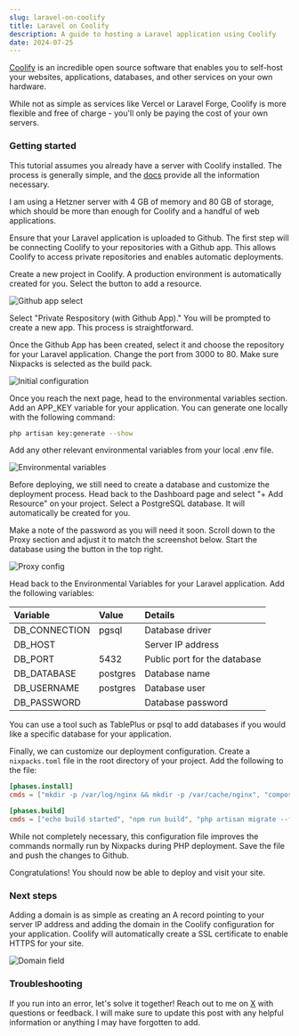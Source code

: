 ```yaml
---
slug: laravel-on-coolify
title: Laravel on Coolify
description: A guide to hosting a Laravel application using Coolify
date: 2024-07-25
---
```


[Coolify](https://coolify.io/) is an incredible open source software that enables you to self-host your websites, applications, databases, and other services on your own hardware.

While not as simple as services like Vercel or Laravel Forge, Coolify is more flexible and free of charge - you'll only be paying the cost of your own servers.

### Getting started
This tutorial assumes you already have a server with Coolify installed. The process is generally simple, and the [docs](https://coolify.io/docs/installation) provide all the information necessary.

I am using a Hetzner server with 4 GB of memory and 80 GB of storage, which should be more than enough for Coolify and a handful of web applications.

Ensure that your Laravel application is uploaded to Github. The first step will be connecting Coolify to your repositories with a Github app. This allows Coolify to access private repositories and enables automatic deployments.

Create a new project in Coolify. A production environment is automatically created for you. Select the button to add a resource.

![Github app select](/laravel-on-coolify/github-app-select.png)

Select "Private Respository (with Github App)." You will be prompted to create a new app. This process is straightforward.

Once the Github App has been created, select it and choose the repository for your Laravel application. Change the port from 3000 to 80. Make sure Nixpacks is selected as the build pack.

![Initial configuration](/laravel-on-coolify/initial-config.png)

Once you reach the next page, head to the environmental variables section. Add an APP_KEY variable for your application. You can generate one locally with the following command:
```zsh
php artisan key:generate --show
```
Add any other relevant environmental variables from your local .env file. 

![Environmental variables](/laravel-on-coolify/env.png)

Before deploying, we still need to create a database and customize the deployment process. Head back to the Dashboard page and select "+ Add Resource" on your project. Select a PostgreSQL database. It will automatically be created for you.

Make a note of the password as you will need it soon. Scroll down to the Proxy section and adjust it to match the screenshot below. Start the database using the button in the top right.

![Proxy config](/laravel-on-coolify/postgres.png)

Head back to the Environmental Variables for your Laravel application. Add the following variables:

| Variable | Value | Details |
| :------- | :---- | :------ |
| DB_CONNECTION | pgsql | Database driver |
| DB_HOST | | Server IP address |
| DB_PORT | 5432 | Public port for the database |
| DB_DATABASE | postgres | Database name |
| DB_USERNAME | postgres | Database user |
| DB_PASSWORD | | Database password |

You can use a tool such as TablePlus or psql to add databases if you would like a specific database for your application.

Finally, we can customize our deployment configuration. Create a ```nixpacks.toml``` file in the root directory of your project. Add the following to the file:
```toml
[phases.install]
cmds = ["mkdir -p /var/log/nginx && mkdir -p /var/cache/nginx", "composer install --no-dev --no-interaction --prefer-dist --optimize-autoloader --ignore-platform-reqs", "npm i"]

[phases.build]
cmds = ["echo build started", "npm run build", "php artisan migrate --force", "php artisan optimize", "rm -rf node_modules", "echo build ended"]
```
While not completely necessary, this configuration file improves the commands normally run by Nixpacks during PHP deployment. Save the file and push the changes to Github.

Congratulations! You should now be able to deploy and visit your site.

### Next steps
Adding a domain is as simple as creating an A record pointing to your server IP address and adding the domain in the Coolify configuration for your application. Coolify will automatically create a SSL certificate to enable HTTPS for your site.

![Domain field](/laravel-on-coolify/domain.png)

### Troubleshooting
If you run into an error, let's solve it together! Reach out to me on [X](https://x.com/Sw1tchy_) with questions or feedback. I will make sure to update this post with any helpful information or anything I may have forgotten to add.

